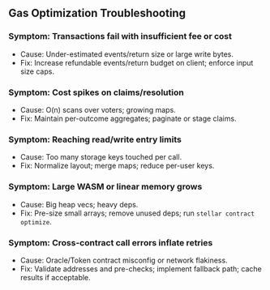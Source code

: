 ## Gas Optimization Troubleshooting

### Symptom: Transactions fail with insufficient fee or cost

- Cause: Under-estimated events/return size or large write bytes.
- Fix: Increase refundable events/return budget on client; enforce input size caps.

### Symptom: Cost spikes on claims/resolution

- Cause: O(n) scans over voters; growing maps.
- Fix: Maintain per-outcome aggregates; paginate or stage claims.

### Symptom: Reaching read/write entry limits

- Cause: Too many storage keys touched per call.
- Fix: Normalize layout; merge maps; reduce per-user keys.

### Symptom: Large WASM or linear memory grows

- Cause: Big heap vecs; heavy deps.
- Fix: Pre-size small arrays; remove unused deps; run `stellar contract optimize`.

### Symptom: Cross-contract call errors inflate retries

- Cause: Oracle/Token contract misconfig or network flakiness.
- Fix: Validate addresses and pre-checks; implement fallback path; cache results if acceptable.


